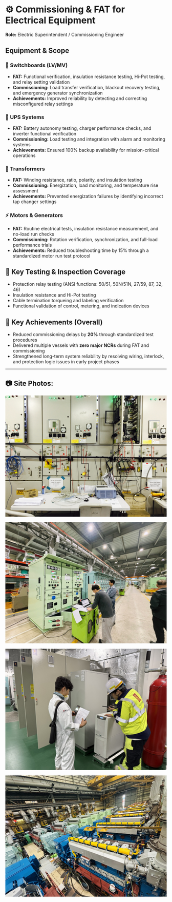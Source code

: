 # ⚙️ Commissioning & FAT for Electrical Equipment  

**Role:** Electric Superintendent / Commissioning Engineer  

## Equipment & Scope  

### 🔌 Switchboards (LV/MV)  
- **FAT:** Functional verification, insulation resistance testing, Hi-Pot testing, and relay setting validation  
- **Commissioning:** Load transfer verification, blackout recovery testing, and emergency generator synchronization  
- **Achievements:** Improved reliability by detecting and correcting misconfigured relay settings  

### 🔋 UPS Systems  
- **FAT:** Battery autonomy testing, charger performance checks, and inverter functional verification  
- **Commissioning:** Load testing and integration with alarm and monitoring systems  
- **Achievements:** Ensured 100% backup availability for mission-critical operations  

### 🔄 Transformers  
- **FAT:** Winding resistance, ratio, polarity, and insulation testing  
- **Commissioning:** Energization, load monitoring, and temperature rise assessment  
- **Achievements:** Prevented energization failures by identifying incorrect tap changer settings  

### ⚡ Motors & Generators  
- **FAT:** Routine electrical tests, insulation resistance measurement, and no-load run checks  
- **Commissioning:** Rotation verification, synchronization, and full-load performance trials  
- **Achievements:** Reduced troubleshooting time by 15% through a standardized motor run test protocol  


## 🔑 Key Testing & Inspection Coverage  
- Protection relay testing (ANSI functions: 50/51, 50N/51N, 27/59, 87, 32, 46)  
- Insulation resistance and Hi-Pot testing  
- Cable termination torqueing and labeling verification  
- Functional validation of control, metering, and indication devices  


## 📌 Key Achievements (Overall)  
- Reduced commissioning delays by **20%** through standardized test procedures  
- Delivered multiple vessels with **zero major NCRs** during FAT and commissioning  
- Strengthened long-term system reliability by resolving wiring, interlock, and protection logic issues in early project phases  

---

## 📷 Site Photos:  

<p align="center">
  <img src="https://github.com/kh-ryu1/kh-ryu1/blob/main/Commissioning_Switchboards/images/IMG_6061.JPG" alt="Switchboard" width="600">
</p>

<p align="center">
  <img src="https://github.com/kh-ryu1/kh-ryu1/blob/main/Commissioning_Switchboards/images/IMG_7148.HEIC_20250825_092723.606.jpg" alt="Switchboard" width="600">
</p>

<p align="center">
  <img src="https://github.com/kh-ryu1/kh-ryu1/blob/main/Commissioning_Switchboards/images/KakaoTalk_20250913_133630399.jpg" alt="UPS FAT" width="600">
</p>

<p align="center">
  <img src="https://github.com/kh-ryu1/kh-ryu1/blob/main/Commissioning_Switchboards/images/KakaoTalk_20231214_120117965_20.jpg" alt="Generator" width="600">
</p>
